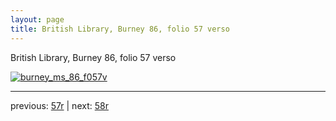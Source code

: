 ```yaml
---
layout: page
title: British Library, Burney 86, folio 57 verso
---
```


British Library, Burney 86, folio 57 verso

[![burney_ms_86_f057v](http://www.homermultitext.org/iipsrv?IIIF=/project/homer/pyramidal/deepzoom/bl/burney86imgs/v1/burney_ms_86_f057v.tif/full/800,/0/default.jpg)](http://www.homermultitext.org/ict2/?urn=urn:cite2:bl:burney86imgs.v1:burney_ms_86_f057v) 

---

previous:  [57r](../57r/) | next: [58r](../58r/)